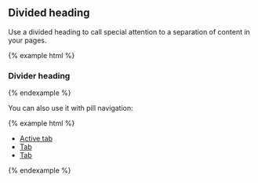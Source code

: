 ## Divided heading

Use a divided heading to call special attention to a separation of content in your pages.

{% example html %}
<div class="hr-divider">
  <h3 class="hr-divider-content hr-divider-heading">
    Divider heading
  </h3>
</div>
{% endexample %}

You can also use it with pill navigation:

{% example html %}
<div class="hr-divider">
  <ul class="nav nav-pills hr-divider-content hr-divider-nav">
    <li class="nav-item">
      <a class="nav-link active" href="#">Active tab</a>
    </li>
    <li class="nav-item">
      <a class="nav-link" href="#">Tab</a>
    </li>
    <li class="nav-item">
      <a class="nav-link" href="#">Tab</a>
    </li>
  </ul>
</div>
{% endexample %}
